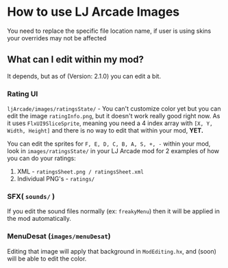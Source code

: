 # How to use LJ Arcade Images
You need to replace the specific file location name, if user is using skins your overrides may not be affected

## What can I edit within my mod?
It depends, but as of (Version: 2.1.0) you can edit a bit.
### Rating UI
`ljArcade/images/ratingsState/` - You can't customize color yet but you can edit the image `ratingInfo.png`, but it doesn't work really good right now. As it uses `FlxUI9SliceSprite`, meaning you need a 4 index array with `[X, Y, Width, Height]` and there is no way to edit that within your mod, **YET.**

You can edit the sprites for `F, E, D, C, B, A, S, +, -` within your mod, look in `images/ratingsState/` in your LJ Arcade mod for 2 examples of how you can do your ratings:
1. XML - `ratingsSheet.png / ratingsSheet.xml`
2. Individual PNG's - `ratings/`

### SFX( `sounds/` )
If you edit the sound files normally (ex: `freakyMenu`) then it will be applied in the mod automatically.

### MenuDesat (`images/menuDesat`)
Editing that image will apply that background in `ModEditing.hx`, and (soon) will be able to edit the color.